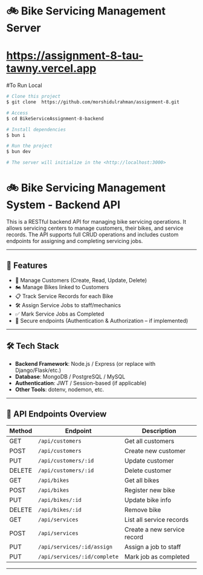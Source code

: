 # 🚲 Bike Servicing Management Server

# https://assignment-8-tau-tawny.vercel.app
 
#To Run Local

```bash
# Clone this project
$ git clone  https://github.com/morshidulrahman/assignment-8.git

# Access
$ cd BikeServiceAssignment-8-backend

# Install dependencies
$ bun i

# Run the project
$ bun dev

# The server will initialize in the <http://localhost:3000>
```

# 🚲 Bike Servicing Management System - Backend API

This is a RESTful backend API for managing bike servicing operations. It allows servicing centers to manage customers, their bikes, and service records. The API supports full CRUD operations and includes custom endpoints for assigning and completing servicing jobs.

---

## 📌 Features

- 🔧 Manage Customers (Create, Read, Update, Delete)
- 🏍️ Manage Bikes linked to Customers
- 📋 Track Service Records for each Bike
- 🛠️ Assign Service Jobs to staff/mechanics
- ✅ Mark Service Jobs as Completed
- 🔐 Secure endpoints (Authentication & Authorization – if implemented)

---

## 🛠️ Tech Stack

- **Backend Framework**: Node.js / Express (or replace with Django/Flask/etc.)
- **Database**: MongoDB / PostgreSQL / MySQL
- **Authentication**: JWT / Session-based (if applicable)
- **Other Tools**: dotenv, nodemon, etc.

---

## 🔗 API Endpoints Overview

| Method | Endpoint                        | Description                         |
|--------|----------------------------------|-------------------------------------|
| GET    | `/api/customers`                | Get all customers                   |
| POST   | `/api/customers`                | Create new customer                 |
| PUT    | `/api/customers/:id`            | Update customer                     |
| DELETE | `/api/customers/:id`            | Delete customer                     |
| GET    | `/api/bikes`                    | Get all bikes                       |
| POST   | `/api/bikes`                    | Register new bike                   |
| PUT    | `/api/bikes/:id`                | Update bike info                    |
| DELETE | `/api/bikes/:id`                | Remove bike                         |
| GET    | `/api/services`                 | List all service records            |
| POST   | `/api/services`                 | Create a new service record         |
| PUT    | `/api/services/:id/assign`      | Assign a job to staff               |
| PUT    | `/api/services/:id/complete`    | Mark job as completed               |

---


